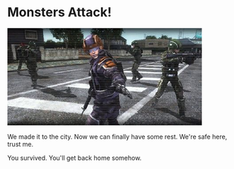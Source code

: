 # Monsters Attack!

![Monsters Attack!](../images/missions_thumbnails/M009.jpg)

We made it to the city.
Now we can finally have some rest.
We're safe here, trust me.

You survived.
You'll get back home somehow.
